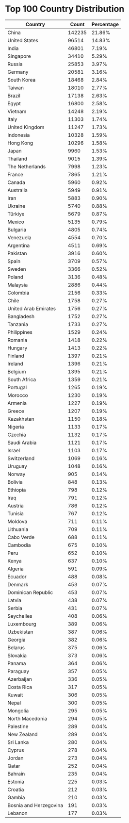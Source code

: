 # Top 100 Country Distribution
| Country | Count | Percentage |
|----|----|----|
| China | 142235 | 21.86% |
| United States | 96514 | 14.83% |
| India | 46801 | 7.19% |
| Singapore | 34410 | 5.29% |
| Russia | 25853 | 3.97% |
| Germany | 20581 | 3.16% |
| South Korea | 18468 | 2.84% |
| Taiwan | 18010 | 2.77% |
| Brazil | 17138 | 2.63% |
| Egypt | 16800 | 2.58% |
| Vietnam | 14248 | 2.19% |
| Italy | 11303 | 1.74% |
| United Kingdom | 11247 | 1.73% |
| Indonesia | 10328 | 1.59% |
| Hong Kong | 10296 | 1.58% |
| Japan | 9960 | 1.53% |
| Thailand | 9015 | 1.39% |
| The Netherlands | 7998 | 1.23% |
| France | 7865 | 1.21% |
| Canada | 5960 | 0.92% |
| Australia | 5949 | 0.91% |
| Iran | 5883 | 0.90% |
| Ukraine | 5740 | 0.88% |
| Türkiye | 5679 | 0.87% |
| Mexico | 5135 | 0.79% |
| Bulgaria | 4805 | 0.74% |
| Venezuela | 4554 | 0.70% |
| Argentina | 4511 | 0.69% |
| Pakistan | 3916 | 0.60% |
| Spain | 3709 | 0.57% |
| Sweden | 3366 | 0.52% |
| Poland | 3136 | 0.48% |
| Malaysia | 2886 | 0.44% |
| Colombia | 2156 | 0.33% |
| Chile | 1758 | 0.27% |
| United Arab Emirates | 1756 | 0.27% |
| Bangladesh | 1752 | 0.27% |
| Tanzania | 1733 | 0.27% |
| Philippines | 1529 | 0.24% |
| Romania | 1418 | 0.22% |
| Hungary | 1413 | 0.22% |
| Finland | 1397 | 0.21% |
| Ireland | 1396 | 0.21% |
| Belgium | 1395 | 0.21% |
| South Africa | 1359 | 0.21% |
| Portugal | 1265 | 0.19% |
| Morocco | 1230 | 0.19% |
| Armenia | 1227 | 0.19% |
| Greece | 1207 | 0.19% |
| Kazakhstan | 1150 | 0.18% |
| Nigeria | 1133 | 0.17% |
| Czechia | 1132 | 0.17% |
| Saudi Arabia | 1121 | 0.17% |
| Israel | 1103 | 0.17% |
| Switzerland | 1069 | 0.16% |
| Uruguay | 1048 | 0.16% |
| Norway | 905 | 0.14% |
| Bolivia | 848 | 0.13% |
| Ethiopia | 798 | 0.12% |
| Iraq | 791 | 0.12% |
| Austria | 786 | 0.12% |
| Tunisia | 767 | 0.12% |
| Moldova | 711 | 0.11% |
| Lithuania | 709 | 0.11% |
| Cabo Verde | 688 | 0.11% |
| Cambodia | 675 | 0.10% |
| Peru | 652 | 0.10% |
| Kenya | 637 | 0.10% |
| Algeria | 591 | 0.09% |
| Ecuador | 488 | 0.08% |
| Denmark | 453 | 0.07% |
| Dominican Republic | 453 | 0.07% |
| Latvia | 438 | 0.07% |
| Serbia | 431 | 0.07% |
| Seychelles | 408 | 0.06% |
| Luxembourg | 389 | 0.06% |
| Uzbekistan | 387 | 0.06% |
| Georgia | 382 | 0.06% |
| Belarus | 375 | 0.06% |
| Slovakia | 373 | 0.06% |
| Panama | 364 | 0.06% |
| Paraguay | 357 | 0.05% |
| Azerbaijan | 336 | 0.05% |
| Costa Rica | 317 | 0.05% |
| Kuwait | 306 | 0.05% |
| Nepal | 300 | 0.05% |
| Mongolia | 295 | 0.05% |
| North Macedonia | 294 | 0.05% |
| Palestine | 289 | 0.04% |
| New Zealand | 289 | 0.04% |
| Sri Lanka | 280 | 0.04% |
| Cyprus | 278 | 0.04% |
| Jordan | 273 | 0.04% |
| Qatar | 252 | 0.04% |
| Bahrain | 235 | 0.04% |
| Estonia | 225 | 0.03% |
| Croatia | 212 | 0.03% |
| Gambia | 210 | 0.03% |
| Bosnia and Herzegovina | 191 | 0.03% |
| Lebanon | 177 | 0.03% |
